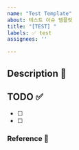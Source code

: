 ```yaml
---
name: "Test Template"
about: 테스트 이슈 템플릿
title: "[TEST] "
labels: ✅ test
assignees: ''

---
```


## Description 💭

## TODO ✅

- [ ]
- [ ]

### Reference 🔎
